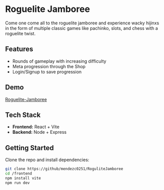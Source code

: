 # Roguelite Jamboree

Come one come all to the roguelite jamboree and experience wacky hijinxs in the form of multiple classic games like pachinko, slots, and chess with a roguelite twist.

## Features

- Rounds of gameplay with increasing difficulty
- Meta progression through the Shop
- Login/Signup to save progression

## Demo

[Roguelite-Jamboree](https://rogulite-jamboree.netlify.app/)

## Tech Stack

- **Frontend:** React + Vite
- **Backend:** Node + Express

## Getting Started

Clone the repo and install dependencies:

```bash
git clone https://github/mendezc0251/RoguliteJamboree
cd /frontend
npm install vite
npm run dev
